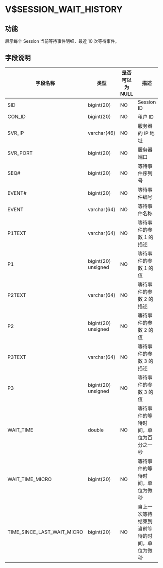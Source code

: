 V$SESSION_WAIT_HISTORY
===========================================

## 功能

展示每个 Session 当前等待事件明细，最近 10 次等待事件。

## 字段说明

| **字段名称** | **类型** | **是否可以为 NULL** | **描述** |
| --- | --- | --- | --- |
| SID | bigint(20) | NO | Session ID |
| CON_ID | bigint(20) | NO | 租户 ID |
| SVR_IP | varchar(46) | NO | 服务器的 IP 地址 |
| SVR_PORT | bigint(20) | NO | 服务器端口 |
| SEQ# | bigint(20) | NO | 等待事件序列号 |
| EVENT# | bigint(20) | NO | 等待事件编号 |
| EVENT | varchar(64) | NO | 等待事件名称 |
| P1TEXT | varchar(64) | NO | 等待事件的参数 1 的描述 |
| P1 | bigint(20) unsigned | NO | 等待事件的参数 1 的值 |
| P2TEXT | varchar(64) | NO | 等待事件的参数 2 的描述 |
| P2 | bigint(20) unsigned | NO | 等待事件的参数 2 的值 |
| P3TEXT | varchar(64) | NO | 等待事件的参数 3 的描述 |
| P3 | bigint(20) unsigned | NO | 等待事件的参数 3 的值 |
| WAIT_TIME | double | NO | 等待事件的等待时间，单位为百分之一秒 |
| WAIT_TIME_MICRO | bigint(20) | NO | 等待事件的等待时间，单位为微秒 |
| TIME_SINCE_LAST_WAIT_MICRO | bigint(20) | NO | 自上一次等待结束到当前等待的时间，单位为微秒 |
